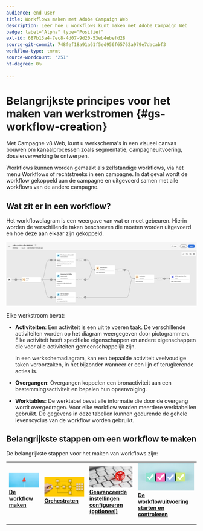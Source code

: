 ```yaml
---
audience: end-user
title: Workflows maken met Adobe Campaign Web
description: Leer hoe u workflows kunt maken met Adobe Campaign Web
badge: label="Alpha" type="Positief"
exl-id: 687b13a4-7ec8-4d07-9d20-53eb4ebefd28
source-git-commit: 748fef18a91a61f5ed956f65762a979e7dacabf3
workflow-type: tm+mt
source-wordcount: '251'
ht-degree: 0%

---
```



# Belangrijkste principes voor het maken van werkstromen {#gs-workflow-creation}

Met Campagne v8 Web, kunt u werkschema&#39;s in een visueel canvas bouwen om kanaalprocessen zoals segmentatie, campagneuitvoering, dossierverwerking te ontwerpen.

Workflows kunnen worden gemaakt als zelfstandige workflows, via het menu Workflows of rechtstreeks in een campagne. In dat geval wordt de workflow gekoppeld aan de campagne en uitgevoerd samen met alle workflows van de andere campagne.

## Wat zit er in een workflow?

Het workflowdiagram is een weergave van wat er moet gebeuren. Hierin worden de verschillende taken beschreven die moeten worden uitgevoerd en hoe deze aan elkaar zijn gekoppeld.

![](assets/workflow-example.png)

Elke werkstroom bevat:

* **Activiteiten**: Een activiteit is een uit te voeren taak. De verschillende activiteiten worden op het diagram weergegeven door pictogrammen. Elke activiteit heeft specifieke eigenschappen en andere eigenschappen die voor alle activiteiten gemeenschappelijk zijn.

   In een werkschemadiagram, kan een bepaalde activiteit veelvoudige taken veroorzaken, in het bijzonder wanneer er een lijn of terugkerende acties is.

* **Overgangen**: Overgangen koppelen een bronactiviteit aan een bestemmingsactiviteit en bepalen hun opeenvolging.

* **Worktables**: De werktabel bevat alle informatie die door de overgang wordt overgedragen. Voor elke workflow worden meerdere werktabellen gebruikt. De gegevens in deze tabellen kunnen gedurende de gehele levenscyclus van de workflow worden gebruikt.

## Belangrijkste stappen om een workflow te maken

De belangrijkste stappen voor het maken van workflows zijn:

<table style="table-layout:fixed"><tr style="border: 0;">
<td>
<a href="create-workflow.md#create">
<img alt="Lood" src="assets/do-not-localize/workflow-process-1 .jpeg">
</a>
<div><a href="create-workflow.md#create"><strong>De workflow maken</strong>
</div>
<p>
</td>
<td>
<a href="create-workflow.md#build">
<img alt="Onfrequent" src="assets/do-not-localize/workflow-process-2.jpeg">
</a>
<div>
<a href="create-workflow.md#build"><strong>Orchestraten</strong></a>
</div>
<p></td>
<td>
<a href="workflow-settings.md">
<img alt="Validatie" src="assets/do-not-localize/workflow-process-3.jpeg">
</a>
<div>
<a href="workflow-settings.md"><strong>Geavanceerde instellingen configureren (optioneel)</strong></a>
</div>
<p>
</td>
<td>
<a href="start-monitor-workflows.md">
<img alt="workflows starten en controleren" src="assets/do-not-localize/workflow-process-4.jpeg">
</a>
<div>
<a href="start-monitor-workflows.md"><strong>De workflowuitvoering starten en controleren</strong></a>
</div>
<p>
</td>
</tr></table>